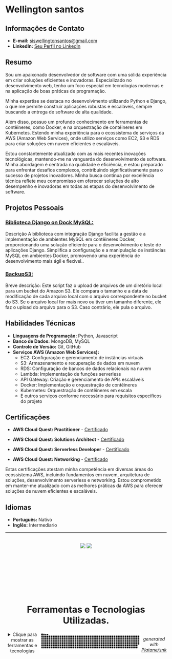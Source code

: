
# Wellington santos

## Informações de Contato
- **E-mail:** siswellingtonsantos@gmail.com
- **LinkedIn:** <a href="https://www.linkedin.com/in/wellington-santos-84b9ba24a/" target="_blank">Seu Perfil no LinkedIn</a>


## Resumo
Sou um apaixonado desenvolvedor de software com uma sólida experiência em criar soluções eficientes e inovadoras. Especializado no desenvolvimento web, tenho um foco especial em tecnologias modernas e na aplicação de boas práticas de programação.

Minha expertise se destaca no desenvolvimento utilizando Python e Django, o que me permite construir aplicações robustas e escaláveis, sempre buscando a entrega de software de alta qualidade.

Além disso, possuo um profundo conhecimento em ferramentas de contêineres, como Docker, e na orquestração de contêineres em Kubernetes. Estendo minha experiência para o ecossistema de serviços da AWS (Amazon Web Services), onde utilizo serviços como EC2, S3 e RDS para criar soluções em nuvem eficientes e escaláveis.

Estou constantemente atualizado com as mais recentes inovações tecnológicas, mantendo-me na vanguarda do desenvolvimento de software. Minha abordagem é centrada na qualidade e eficiência, e estou preparado para enfrentar desafios complexos, contribuindo significativamente para o sucesso de projetos inovadores. Minha busca contínua por excelência técnica reflete meu compromisso em oferecer soluções de alto desempenho e inovadoras em todas as etapas do desenvolvimento de software.

## Projetos Pessoais

### [Biblioteca Django on Dock MySQL:](https://github.com/wellington90/BIBLIOTECA)
Descrição A biblioteca com integração Django facilita a gestão e a implementação de ambientes MySQL em contêineres Docker, proporcionando uma solução eficiente para o desenvolvimento e teste de aplicações Django. Simplifica a configuração e a manipulação de instâncias MySQL em ambientes Docker, promovendo uma experiência de desenvolvimento mais ágil e flexível..

### [BackupS3:](https://github.com/wellington90/backup-s3)
Breve descrição: Este script faz o upload de arquivos de um diretório local para um bucket do Amazon S3. Ele compara o tamanho e a data de modificação de cada arquivo local com o arquivo correspondente no bucket do S3. Se o arquivo local for mais novo ou tiver um tamanho diferente, ele faz o upload do arquivo para o S3. Caso contrário, ele pula o arquivo.

## Habilidades Técnicas
- **Linguagens de Programação:** Python, Javascript
- **Banco de Dados:** MongoDB, MySQL
- **Controle de Versão:** Git, GitHub
- **Serviços AWS (Amazon Web Services):**
  - EC2: Configuração e gerenciamento de instâncias virtuais
  - S3: Armazenamento e recuperação de dados em nuvem
  - RDS: Configuração de bancos de dados relacionais na nuvem
  - Lambda: Implementação de funções serverless
  - API Gateway: Criação e gerenciamento de APIs escaláveis
  - Docker: Implementação e orquestração de contêineres
  - Kubernetes: Orquestração de contêineres em escala
  - E outros serviços conforme necessário para requisitos específicos do projeto

## Certificações

- **AWS Cloud Quest: Practitioner** - [Certificado](https://www.credly.com/badges/c9d223b9-f23d-4625-b978-a4ae09fb3051)

- **AWS Cloud Quest: Solutions Architect** - [Certificado](https://www.credly.com/badges/567c7fcd-01dd-4d2b-8edf-25f650ad4713)

- **AWS Cloud Quest: Serverless Developer** - [Certificado](https://www.credly.com/badges/59f7fe3f-c4b9-4e0c-9c9a-f0ecf168baf0)

- **AWS Cloud Quest: Networking** - [Certificado](https://www.credly.com/badges/1db38c61-8129-41ff-9567-c2d5ea7508ac)

Estas certificações atestam minha competência em diversas áreas do ecossistema AWS, incluindo fundamentos em nuvem, arquitetura de soluções, desenvolvimento serverless e networking. Estou comprometido em manter-me atualizado com as melhores práticas da AWS para oferecer soluções de nuvem eficientes e escaláveis.

## Idiomas
- **Português:** Nativo
- **Inglês:** Intermediario

---
<br>

<div  align="center" style="margin-bottom:100px">
<img width=55% align="center"  src="https://github-readme-streak-stats.herokuapp.com?user=wellington90&theme=radical&mode=weekly" />
<img width=40% align="center" src="https://github-readme-stats-git-main-rafaelalexandrino.vercel.app/api/top-langs/?username=wellington90&show_icons=true&theme=radical&layout=compact" />
 </div>
 <br><br>

<div  align="center"> 
 <h1 align="center">Ferramentas e Tecnologias Utilizadas.</h1>
</div>
 <div  align="center"> 
<div style="display: flex; justify-content: center;">
  <div>
<details>
  <summary>Clique para mostrar as ferramentas e tecnologias</summary>

  <img src="https://cdn.jsdelivr.net/gh/devicons/devicon/icons/python/python-original-wordmark.svg" alt="Python logo" height="60" width="60">
  <img src="https://cdn.jsdelivr.net/gh/devicons/devicon/icons/django/django-plain-wordmark.svg" alt="Django logo" height="60" width="60">
  <img src="https://cdn.jsdelivr.net/gh/devicons/devicon/icons/amazonwebservices/amazonwebservices-original-wordmark.svg" height="60" width="60">
  <img src="https://cdn.jsdelivr.net/gh/devicons/devicon/icons/docker/docker-original-wordmark.svg" alt="Docker logo" height="60" width="60">
  <img src="https://cdn.jsdelivr.net/gh/devicons/devicon/icons/kubernetes/kubernetes-plain-wordmark.svg" alt="Kubernetes logo" height="60" width="60">
  <img src="https://cdn.jsdelivr.net/gh/devicons/devicon/icons/jenkins/jenkins-original.svg" alt="Jenkins logo" height="60" width="60">
  <img src="https://cdn.jsdelivr.net/gh/devicons/devicon/icons/terraform/terraform-original-wordmark.svg" height="60" width="60"/>
  <img src="https://cdn.jsdelivr.net/gh/devicons/devicon/icons/ansible/ansible-original-wordmark.svg" alt="Ansible logo" height="60" width="60">
  <img src="https://cdn.jsdelivr.net/gh/devicons/devicon/icons/github/github-original-wordmark.svg" height="60" width="60">
  <img src="https://cdn.jsdelivr.net/gh/devicons/devicon/icons/gitlab/gitlab-original-wordmark.svg" height="60" width="60">
  <img src="https://cdn.jsdelivr.net/gh/devicons/devicon/icons/linux/linux-original.svg" height="60" width="60">



</details>

</div>

<br>
<picture>
  <source media="(prefers-color-scheme: dark)" srcset="https://raw.githubusercontent.com/platane/platane/output/github-contribution-grid-snake-dark.svg">
  <source media="(prefers-color-scheme: light)" srcset="https://raw.githubusercontent.com/platane/platane/output/github-contribution-grid-snake.svg">
  <img alt="github contribution grid snake animation" src="https://raw.githubusercontent.com/platane/platane/output/github-contribution-grid-snake.svg">
</picture>

_generated with [Platane/snk](https://github.com/Platane/snk)_


